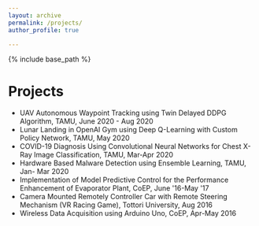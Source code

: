 ```yaml
---
layout: archive
permalink: /projects/
author_profile: true

---
```


{% include base_path %}

Projects
======
* UAV Autonomous Waypoint Tracking using Twin Delayed DDPG Algorithm, TAMU, June 2020 - Aug 2020
* Lunar Landing in OpenAI Gym using Deep Q-Learning with Custom Policy Network, TAMU, May 2020
* COVID-19 Diagnosis Using Convolutional Neural Networks for Chest X-Ray Image Classification, TAMU, Mar-Apr 2020
* Hardware Based Malware Detection using Ensemble Learning, TAMU, Jan- Mar 2020
* Implementation of Model Predictive Control for the Performance Enhancement of Evaporator Plant, CoEP, June '16-May '17
* Camera Mounted Remotely Controller Car with Remote Steering Mechanism (VR Racing Game), Tottori University, Aug 2016
* Wireless Data Acquisition using Arduino Uno, CoEP, Apr-May 2016


  


  

